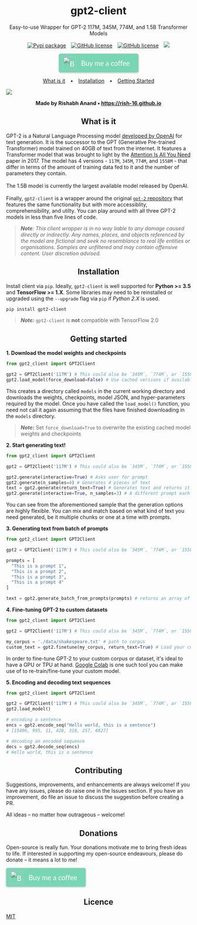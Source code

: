 <h1 align="center">gpt2-client</h1>

<p align="center">Easy-to-use Wrapper for GPT-2 117M, 345M, 774M, and 1.5B Transformer Models</p>

<p align="center">

  <a>
    <a style="margin: 0 5px" href="https://pypi.org/project/gpt2-client/"><img src="https://img.shields.io/pypi/v/gpt2-client?color=%231dd1a1&logo=%231dd1a1&logoColor=%231dd1a1" alt="Pypi package"></a>
  </a>
  <a>
    <a style="margin: 0 5px" href="https://pepy.tech/project/gpt2-client"><img src="https://pepy.tech/badge/gpt2-client" alt="GitHub license"></a>
  </a>
  <a>
    <a style="margin: 0 5px" href="https://opensource.org/licenses/MIT"><img src="https://img.shields.io/badge/license-MIT-%23feca57" alt="GitHub license"></a>
  </a>
  <a>
    <a style="margin: 0 5px" href="https://colab.research.google.com/drive/1RZwp1n6XeWxvhBjt1e3ATSOy4Mj9GEEl"><img    src="https://colab.research.google.com/assets/colab-badge.svg"></a>
  </a>

</p>

<p align="center">

<style>.bmc-button img{width: 35px !important;margin-bottom: 1px !important;box-shadow: none !important;border: none !important;vertical-align: middle !important;}.bmc-button{padding: 7px 5px 7px 10px !important;line-height: 35px !important;height:51px !important;min-width:217px !important;text-decoration: none !important;display:inline-flex !important;color:#ffffff !important;background-color:#79D6B5 !important;border-radius: 5px !important;border: 1px solid transparent !important;padding: 7px 5px 7px 10px !important;font-size: 20px !important;letter-spacing:-0.08px !important;box-shadow: 0px 1px 2px rgba(190, 190, 190, 0.5) !important;-webkit-box-shadow: 0px 1px 2px 2px rgba(190, 190, 190, 0.5) !important;margin: 0 auto !important;font-family:'Lato', sans-serif !important;-webkit-box-sizing: border-box !important;box-sizing: border-box !important;-o-transition: 0.3s all linear !important;-webkit-transition: 0.3s all linear !important;-moz-transition: 0.3s all linear !important;-ms-transition: 0.3s all linear !important;transition: 0.3s all linear !important;}.bmc-button:hover, .bmc-button:active, .bmc-button:focus {-webkit-box-shadow: 0px 1px 2px 2px rgba(190, 190, 190, 0.5) !important;text-decoration: none !important;box-shadow: 0px 1px 2px 2px rgba(190, 190, 190, 0.5) !important;opacity: 0.85 !important;color:#ffffff !important;}</style><link href="https://fonts.googleapis.com/css?family=Lato&subset=latin,latin-ext" rel="stylesheet"><a class="bmc-button" target="_blank" href="https://www.buymeacoffee.com/qHtxL0S"><img src="https://cdn.buymeacoffee.com/buttons/bmc-new-btn-logo.svg" alt="Buy me a coffee"><span style="margin-left:15px;font-size:19px !important;">Buy me a coffee</span></a>

</p>

<p align="center">
  <a style="padding: 0 10px;" href="#what-is-it">What is it</a> • 
  <a style="padding: 0 10px;" href="#installation">Installation</a> • 
  <a style="padding: 0 10px;" href="#getting-started">Getting Started</a>
</p>

<div><img src="https://github.com/rish-16/gpt2client/raw/master/assets/demo.png" /></div>

<p align="center"><strong>Made by Rishabh Anand • <a href="https://rish-16.github.io">https://rish-16.github.io</a></strong></p>

<p align="center"><h2 align="center">What is it</h2></p>

GPT-2 is a Natural Language Processing model [developed by OpenAI](https://openai.com/blog/better-language-models/) for text generation. It is the successor to the GPT (Generative Pre-trained Transformer) model trained on 40GB of text from the internet. It features a Transformer model that was brought to light by the [Attention Is All You Need](https://arxiv.org/abs/1706.03762) paper in 2017. The model has 4 versions - `117M`, `345M`, `774M`, and `1558M` - that differ in terms of the amount of training data fed to it and the number of parameters they contain. 
<br>
<br>
The 1.5B model is currently the largest available model released by OpenAI.
<br>
<br>
Finally, `gpt2-client` is a wrapper around the original [`gpt-2` repository](https://github.com/openai/gpt-2) that features the same functionality but with more accessiblity, comprehensibility, and utilty. You can play around with all three GPT-2 models in less than five lines of code.

> ***Note**: This client wrapper is in no way liable to any damage caused directly or indirectly. Any names, places, and objects referenced by the model are fictional and seek no resemblance to real life entities or organisations. Samples are unfiltered and may contain offensive content. User discretion advised.*

<p align="center"><h2 align="center">Installation</h2></p>

Install client via `pip`. Ideally, `gpt2-client` is well supported for <strong>Python >= 3.5</strong> and <strong>TensorFlow >= 1.X</strong>. Some libraries may need to be reinstalled or upgraded using the `--upgrade` flag via `pip` if *Python 2.X* is used.

```bash
pip install gpt2-client
```

> ***Note:*** `gpt2-client` is **not** compatible with TensorFlow 2.0

<p align="center"><h2 align="center">Getting started</h2></p>

**1. Download the model weights and checkpoints**

```python
from gpt2_client import GPT2Client

gpt2 = GPT2Client('117M') # This could also be `345M`, `774M`, or `1558M`. Rename `save_dir` to anything.
gpt2.load_model(force_download=False) # Use cached versions if available.
```

This creates a directory called `models` in the current working directory and downloads the weights, checkpoints, model JSON, and hyper-parameters required by the model. Once you have called the `load_model()` function, you need not call it again assuming that the files have finished downloading in the `models` directory.

> ***Note:*** Set `force_download=True` to overwrite the existing cached model weights and checkpoints

**2. Start generating text!**

```python
from gpt2_client import GPT2Client

gpt2 = GPT2Client('117M') # This could also be `345M`, `774M`, or `1558M`

gpt2.generate(interactive=True) # Asks user for prompt
gpt2.generate(n_samples=4) # Generates 4 pieces of text
text = gpt2.generate(return_text=True) # Generates text and returns it in an array
gpt2.generate(interactive=True, n_samples=3) # A different prompt each time
```

You can see from the aforementioned sample that the generation options are highly flexible. You can mix and match based on what kind of text you need generated, be it multiple chunks or one at a time with prompts.

**3. Generating text from batch of prompts**

```python
from gpt2_client import GPT2Client

gpt2 = GPT2Client('117M') # This could also be `345M`, `774M`, or `1558M`

prompts = [
  "This is a prompt 1",
  "This is a prompt 2",
  "This is a prompt 3",
  "This is a prompt 4"
]

text = gpt2.generate_batch_from_prompts(prompts) # returns an array of generated text
```

**4. Fine-tuning GPT-2 to custom datasets**

```python
from gpt2_client import GPT2Client

gpt2 = GPT2Client('117M') # This could also be `345M`, `774M`, or `1558M`

my_corpus = './data/shakespeare.txt' # path to corpus
custom_text = gpt2.finetune(my_corpus, return_text=True) # Load your custom dataset
```

In order to fine-tune GPT-2 to your custom corpus or dataset, it's ideal to have a GPU or TPU at hand. [Google Colab](http://colab.research.google.com) is one such tool you can make use of to re-train/fine-tune your custom model.

**5. Encoding and decoding text sequences**

```python
from gpt2_client import GPT2Client

gpt2 = GPT2Client('117M') # This could also be `345M`, `774M`, or `1558M`
gpt2.load_model()

# encoding a sentence
encs = gpt2.encode_seq("Hello world, this is a sentence")
# [15496, 995, 11, 428, 318, 257, 6827]

# decoding an encoded sequence
decs = gpt2.decode_seq(encs)
# Hello world, this is a sentence
```

<p align="center"><h2 align="center">Contributing</h2></p>

Suggestions, improvements, and enhancements are always welcome! If you have any issues, please do raise one in the Issues section. If you have an improvement, do file an issue to discuss the suggestion before creating a PR.

All ideas – no matter how outrageous – welcome!

<p align="center"><h2 align="center">Donations</h2></p>

Open-source is really fun. Your donations motivate me to bring fresh ideas to life. If interested in supporting my open-source endeavours, please do donate – it means a lot to me!

<style>.bmc-button img{width: 35px !important;margin-bottom: 1px !important;box-shadow: none !important;border: none !important;vertical-align: middle !important;}.bmc-button{padding: 7px 5px 7px 10px !important;line-height: 35px !important;height:51px !important;min-width:217px !important;text-decoration: none !important;display:inline-flex !important;color:#ffffff !important;background-color:#79D6B5 !important;border-radius: 5px !important;border: 1px solid transparent !important;padding: 7px 5px 7px 10px !important;font-size: 20px !important;letter-spacing:-0.08px !important;box-shadow: 0px 1px 2px rgba(190, 190, 190, 0.5) !important;-webkit-box-shadow: 0px 1px 2px 2px rgba(190, 190, 190, 0.5) !important;margin: 0 auto !important;font-family:'Lato', sans-serif !important;-webkit-box-sizing: border-box !important;box-sizing: border-box !important;-o-transition: 0.3s all linear !important;-webkit-transition: 0.3s all linear !important;-moz-transition: 0.3s all linear !important;-ms-transition: 0.3s all linear !important;transition: 0.3s all linear !important;}.bmc-button:hover, .bmc-button:active, .bmc-button:focus {-webkit-box-shadow: 0px 1px 2px 2px rgba(190, 190, 190, 0.5) !important;text-decoration: none !important;box-shadow: 0px 1px 2px 2px rgba(190, 190, 190, 0.5) !important;opacity: 0.85 !important;color:#ffffff !important;}</style><link href="https://fonts.googleapis.com/css?family=Lato&subset=latin,latin-ext" rel="stylesheet"><a class="bmc-button" target="_blank" href="https://www.buymeacoffee.com/qHtxL0S"><img src="https://cdn.buymeacoffee.com/buttons/bmc-new-btn-logo.svg" alt="Buy me a coffee"><span style="margin-left:15px;font-size:19px !important;">Buy me a coffee</span></a>

<p align="center"><h2 align="center">Licence</h2></p>

[MIT](https://github.com/rish-16/gpt2client/blob/master/LICENSE.txt)

